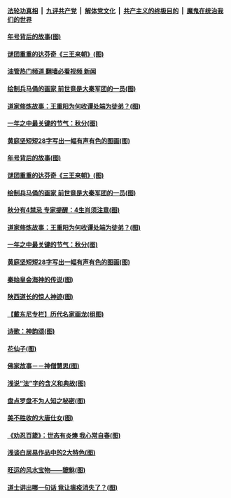 ####  [法轮功真相](../../../../basic/blob/master/README.md?t=09232101) &nbsp;|&nbsp; [九评共产党](../../../../9ping.md/blob/master/README.md?t=09232101) &nbsp;|&nbsp; [解体党文化](../../../../jtdwh.md/blob/master/README.md?t=09232101)  &nbsp;|&nbsp; [共产主义的终极目的](../../../../gczydzjmd.md/blob/master/README.md?t=09232101) &nbsp;|&nbsp; [魔鬼在统治我们的世界](../../../../mgztzwmdsj.md/blob/master/README.md?t=09232101) 

#### [年号背后的故事(图)](../pages/p7/1016453.md?t=09232101) 

#### [谜团重重的达芬奇《三王来朝》(图)](../pages/p7/1016943.md?t=09232101) 

#### [油管热门频道 翻墙必看视频 新闻](http://45.76.130.85:81/youtube.html?09232101)

#### [绘制兵马俑的画家 前世竟是大秦军团的一员(图)](../pages/p7/1015593.md?t=09232101) 

#### [道家修炼故事：王重阳为何收谭处端为徒弟？(图)](../pages/p7/1017262.md?t=09232101) 

#### [一年之中最关键的节气：秋分(图)](../pages/p7/1017234.md?t=09232101) 

#### [黄庭坚短短28字写出一幅有声有色的图画(图)](../pages/p7/1017024.md?t=09232101) 

#### [年号背后的故事(图)](../pages/p7/1016453.md?t=09232101) 

#### [谜团重重的达芬奇《三王来朝》(图)](../pages/p7/1016943.md?t=09232101) 

#### [绘制兵马俑的画家 前世竟是大秦军团的一员(图)](../pages/p7/1015593.md?t=09232101) 

#### [秋分有4禁忌 专家提醒：4生肖须注意(图)](../pages/p7/1017280.md?t=09232101) 

#### [道家修炼故事：王重阳为何收谭处端为徒弟？(图)](../pages/p7/1017262.md?t=09232101) 

#### [一年之中最关键的节气：秋分(图)](../pages/p7/1017234.md?t=09232101) 

#### [黄庭坚短短28字写出一幅有声有色的图画(图)](../pages/p7/1017024.md?t=09232101) 

#### [秦始皇会海神的传说(图)](../pages/p7/1017147.md?t=09232101) 

#### [陕西道长的惊人神迹(图)](../pages/p7/1016200.md?t=09232101) 

#### [【戴东尼专栏】历代名家画龙(组图)](../pages/p7/1011260.md?t=09232101) 

#### [诗歌：神韵颂(图)](../pages/p7/1017074.md?t=09232101) 

#### [花仙子(图)](../pages/p7/1015678.md?t=09232101) 

#### [佛家故事－－神僧慧思(图)](../pages/p7/1016988.md?t=09232101) 

#### [浅说“法”字的含义和典故(图)](../pages/p7/1016452.md?t=09232101) 

#### [盘点罗盘不为人知之秘密(图)](../pages/p7/1016624.md?t=09232101) 

#### [美不胜收的大唐仕女(图)](../pages/p7/1015592.md?t=09232101) 

#### [《劝忍百箴》：世态有炎燠 我心常自春(图)](../pages/p7/1016920.md?t=09232101) 

#### [浅谈白居易作品中的2大特色(图)](../pages/p7/1016567.md?t=09232101) 

#### [旺运的风水宝物——貔貅(图)](../pages/p7/1016617.md?t=09232101) 

#### [道士讲出哪一句话 竟让瘟疫消失了？(图)](../pages/p7/1016989.md?t=09232101) 

<img src='http://gfw-breaker.win/goodnews/indexes/p7.md' width='0px' height='0px'/>
